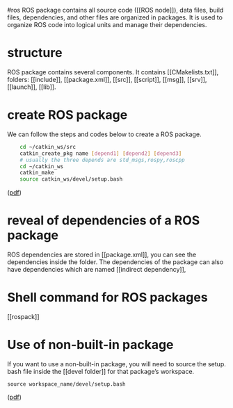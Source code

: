 #ros
ROS package contains all source code ([[ROS node]]), data files, build files, dependencies, and other files are organized in packages. It is used to organize ROS code into logical units and manage their dependencies. 
# structure

ROS package contains several components. It contains [[CMakelists.txt]], folders:  [[include]], [[package.xml]], [[src]], [[script]], [[msg]], [[srv]], [[launch]], [[lib]].
# create ROS package
We can follow the steps and codes below to create a ROS package.

```bash
	cd ~/catkin_ws/src
	catkin_create_pkg name [depend1] [depend2] [depend3]
	# usually the three depends are std_msgs,rospy,roscpp
	cd ~/catkin_ws
	catkin_make
	source catkin_ws/devel/setup.bash
```
 ([pdf](zotero://open-pdf/library/items/AZFGEHEQ?page=5&annotation=K7MHXTXX))
# reveal of dependencies of a ROS package

ROS dependencies are stored in [[package.xml]], you can see the dependencies inside the folder. The dependencies of the package can also have dependencies which are named [[indirect dependency]],

# Shell command for ROS packages 
[[rospack]]


# Use of non-built-in package  
If you want to use a non-built-in package, you will need to source the setup. bash file inside the [[devel folder]]  for that package’s workspace.
```shell 
source workspace_name/devel/setup.bash
```
 ([pdf](zotero://open-pdf/library/items/AZFGEHEQ?page=6&annotation=YZHKIXG5))